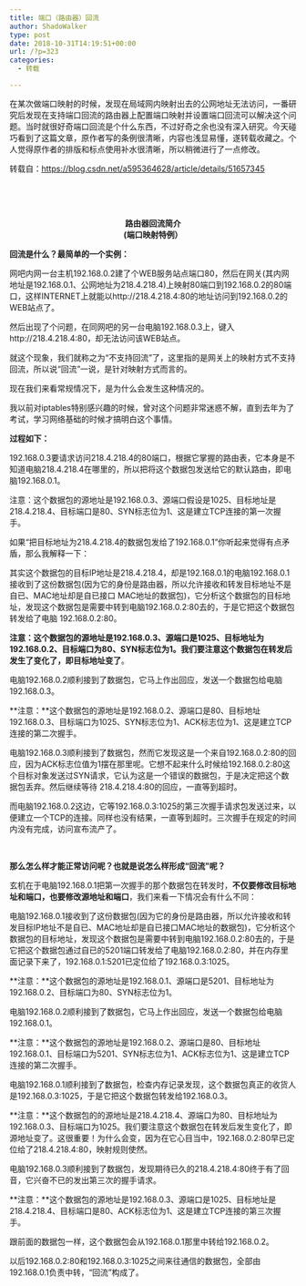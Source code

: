 ```yaml
---
title: 端口（路由器）回流
author: ShadoWalker
type: post
date: 2018-10-31T14:19:51+00:00
url: /?p=323
categories:
  - 转载

---
```

在某次做端口映射的时候，发现在局域网内映射出去的公网地址无法访问，一番研究后发现在支持端口回流的路由器上配置端口映射并设置端口回流可以解决这个问题。当时就很好奇端口回流是个什么东西，不过好奇之余也没有深入研究。今天碰巧看到了这篇文章，原作者写的条例很清晰，内容也浅显易懂，遂转载收藏之。个人觉得原作者的排版和标点使用补水很清晰，所以稍微进行了一点修改。

转载自：https://blog.csdn.net/a595364628/article/details/51657345

&nbsp;

&nbsp;

<p style="text-align: center;">
  <strong>路由器回流简介</strong><br /> <strong>(端口映射特例）</strong>
</p>

**回流是什么？最简单的一个实例：**
  
网吧内网一台主机192.168.0.2建了个WEB服务站点端口80，然后在网关(其内网地址是192.168.0.1、公网地址为218.4.218.4)上映射80端口到192.168.0.2的80端口，这样INTERNET上就能以http://218.4.218.4:80的地址访问到192.168.0.2的WEB站点了。
  
然后出现了个问题，在同网吧的另一台电脑192.168.0.3上，键入http://218.4.218.4:80，却无法访问该WEB站点。
  
就这个现象，我们就称之为“不支持回流”了，这里指的是网关上的映射方式不支持回流，所以说“回流”一说，是针对映射方式而言的。
  
现在我们来看常规情况下，是为什么会发生这种情况的。
  
我以前对iptables特别感兴趣的时候，曾对这个问题非常迷惑不解，直到去年为了考试，学习网络基础的时候才搞明白这个事情。

**过程如下：**
  
192.168.0.3要请求访问218.4.218.4的80端口，根据它掌握的路由表，它本身是不知道电脑218.4.218.4在哪里的，所以把将这个数据包发送给它的默认路由，即电脑192.168.0.1。
  
注意：这个数据包的源地址是192.168.0.3、源端口假设是1025、目标地址是218.4.218.4、目标端口是80、SYN标志位为1、这是建立TCP连接的第一次握手。

如果“把目标地址为218.4.218.4的数据包发给了192.168.0.1”你听起来觉得有点矛盾，那么我解释一下：

其实这个数据包的目标IP地址是218.4.218.4，却是192.168.0.1的电脑192.168.0.1接收到了这份数据包(因为它的身份是路由器，所以允许接收和转发目标地址不是自已、MAC地址却是自已接口 MAC地址的数据包)，它分析这个数据包的目标地址，发现这个数据包是需要中转到电脑192.168.0.2:80去的，于是它把这个数据包转发给了电脑 192.168.0.2:80。

**注意：**这个数据包的源地址是192.168.0.3、源端口是1025、目标地址为192.168.0.2、目标端口为80、SYN标志位为1。我们要注意这个数据包在转发后发生了变化了，即**目标地址变了**。

电脑192.168.0.2顺利接到了数据包，它马上作出回应，发送一个数据包给电脑192.168.0.3。

**注意：**这个数据包的源地址是192.168.0.2、源端口是80、目标地址192.168.0.3、目标端口为1025、SYN标志位为1、ACK标志位为1、这是建立TCP连接的第二次握手。

电脑192.168.0.3顺利接到了数据包，然而它发现这是一个来自192.168.0.2:80的回应，因为ACK标志位值为1摆在那里呢。它想不起来什么时候给192.168.0.2:80这个目标对象发送过SYN请求，它认为这是一个错误的数据包，于是决定把这个数据包丢弃。然后继续等待 218.4.218.4:80的回应，一直等到超时。

而电脑192.168.0.2这边，它等192.168.0.3:1025的第三次握手请求包发送过来，以便建立一个TCP的连接。同样也没有结果，一直等到超时。三次握手在规定的时间内没有完成，访问宣布流产了。

&nbsp;

**那么怎么样才能正常访问呢？也就是说怎么样形成“回流”呢？**
  
玄机在于电脑192.168.0.1把第一次握手的那个数据包在转发时，**不仅要修改目标地址和端口，也要修改源地址和端口**，我们来看一下情况会有什么不同：
  
电脑192.168.0.1接收到了这份数据包(因为它的身份是路由器，所以允许接收和转发目标IP地址不是自已、MAC地址却是自已接口MAC地址的数据包)，它分析这个数据包的目标地址，发现这个数据包是需要中转到电脑192.168.0.2:80去的，于是它把这个数据包通过自已的5201端口转发给了电脑192.168.0.2:80，并在内存里面记录下来了，192.168.0.1:5201已定位给了192.168.0.3:1025。
  
**注意：**这个数据包的源地址是192.168.0.1、源端口是5201、目标地址为192.168.0.2、目标端口为80、SYN标志位为1。

电脑192.168.0.2顺利接到了数据包，它马上作出回应，发送一个数据包给电脑192.168.0.1。
  
**注意：**这个数据包的源地址是192.168.0.2、源端口是80、目标地址192.168.0.1、目标端口为5201、SYN标志位为1、ACK标志位为1、这是建立TCP连接的第二次握手。

电脑192.168.0.1顺利接到了数据包，检查内存记录发现，这个数据包真正的收货人是192.168.0.3:1025，于是它把这个数据包转发给192.168.0.3。
  
**注意：**这个数据包的的源地址是218.4.218.4、源端口为80、目标地址为192.168.0.3、目标端口为1025。我们要注意这个数据包在转发后发生变化了，即源地址变了。这很重要！为什么会变，因为在它心目当中，192.168.0.2:80早已定位给了218.4.218.4:80，映射规则使然。

电脑192.168.0.3顺利接到了数据包，发现期待已久的218.4.218.4:80终于有了回音，它兴奋不已的发出第三次的握手请求。
  
**注意：**这个数据包的源地址是192.168.0.3、源端口是1025、目标地址是218.4.218.4、目标端口是80、ACK标志位为1、这是建立TCP连接的第三次握手。

跟前面的数据包一样，这个数据包会从192.168.0.1那里中转给192.168.0.2。
  
以后192.168.0.2:80和192.168.0.3:1025之间来往通信的数据包，全部由192.168.0.1负责中转，“回流”构成了。